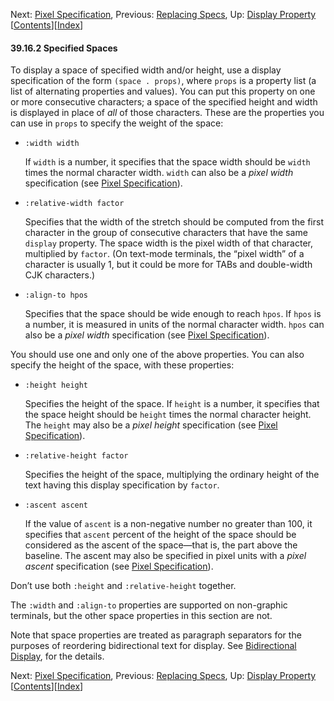 

Next: [Pixel Specification](Pixel-Specification.html), Previous: [Replacing Specs](Replacing-Specs.html), Up: [Display Property](Display-Property.html)   \[[Contents](index.html#SEC_Contents "Table of contents")]\[[Index](Index.html "Index")]

#### 39.16.2 Specified Spaces

To display a space of specified width and/or height, use a display specification of the form `(space . props)`, where `props` is a property list (a list of alternating properties and values). You can put this property on one or more consecutive characters; a space of the specified height and width is displayed in place of *all* of those characters. These are the properties you can use in `props` to specify the weight of the space:

*   `:width width`

    If `width` is a number, it specifies that the space width should be `width` times the normal character width. `width` can also be a *pixel width* specification (see [Pixel Specification](Pixel-Specification.html)).

*   `:relative-width factor`

    Specifies that the width of the stretch should be computed from the first character in the group of consecutive characters that have the same `display` property. The space width is the pixel width of that character, multiplied by `factor`. (On text-mode terminals, the “pixel width” of a character is usually 1, but it could be more for TABs and double-width CJK characters.)

*   `:align-to hpos`

    Specifies that the space should be wide enough to reach `hpos`. If `hpos` is a number, it is measured in units of the normal character width. `hpos` can also be a *pixel width* specification (see [Pixel Specification](Pixel-Specification.html)).

You should use one and only one of the above properties. You can also specify the height of the space, with these properties:

*   `:height height`

    Specifies the height of the space. If `height` is a number, it specifies that the space height should be `height` times the normal character height. The `height` may also be a *pixel height* specification (see [Pixel Specification](Pixel-Specification.html)).

*   `:relative-height factor`

    Specifies the height of the space, multiplying the ordinary height of the text having this display specification by `factor`.

*   `:ascent ascent`

    If the value of `ascent` is a non-negative number no greater than 100, it specifies that `ascent` percent of the height of the space should be considered as the ascent of the space—that is, the part above the baseline. The ascent may also be specified in pixel units with a *pixel ascent* specification (see [Pixel Specification](Pixel-Specification.html)).

Don’t use both `:height` and `:relative-height` together.

The `:width` and `:align-to` properties are supported on non-graphic terminals, but the other space properties in this section are not.

Note that space properties are treated as paragraph separators for the purposes of reordering bidirectional text for display. See [Bidirectional Display](Bidirectional-Display.html), for the details.

Next: [Pixel Specification](Pixel-Specification.html), Previous: [Replacing Specs](Replacing-Specs.html), Up: [Display Property](Display-Property.html)   \[[Contents](index.html#SEC_Contents "Table of contents")]\[[Index](Index.html "Index")]
